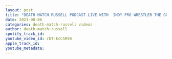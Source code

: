 ```yaml
---
layout: post
title: "DEATH MATCH RUSSELL PODCAST LIVE WITH  INDY PRO WRESTLER THE GOLD RUSH SOLOMON STONE"
date: 2021-08-06
categories: death-match-russell videos
author: death-match-russell
spotify_track_id: 
youtube_video_id: rbT-EcC5R98
apple_track_id: 
youtube_metadata: 
---
```

